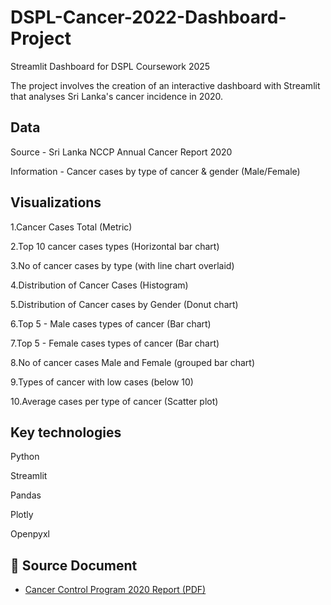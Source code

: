 # DSPL-Cancer-2022-Dashboard-Project
Streamlit Dashboard for DSPL Coursework 2025

The project involves the creation of an interactive dashboard with Streamlit that analyses Sri Lanka's cancer incidence in 2020. 

## Data

Source - Sri Lanka NCCP Annual Cancer Report 2020

Information - Cancer cases by type of cancer & gender (Male/Female) 


## Visualizations 

1.Cancer Cases Total (Metric) 

2.Top 10 cancer cases types (Horizontal bar chart) 

3.No of cancer cases by type (with line chart overlaid) 

4.Distribution of Cancer Cases (Histogram) 

5.Distribution of Cancer cases by Gender (Donut chart) 

6.Top 5 - Male cases types of cancer (Bar chart) 

7.Top 5 - Female cases types of cancer (Bar chart) 

8.No of cancer cases Male and Female (grouped bar chart) 

9.Types of cancer with low cases (below 10) 

10.Average cases per type of cancer (Scatter plot) 


## Key technologies 

Python 

Streamlit 

Pandas 

Plotly 

Openpyxl

## 📄 Source Document

- [Cancer Control Program 2020 Report (PDF)](./Cancer_Control_Program_2020.pdf)

